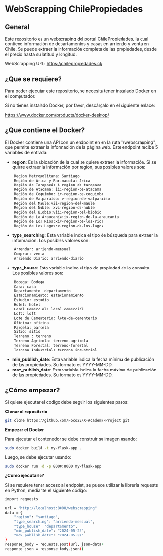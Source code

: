 # WebScrapping ChilePropiedades

## General

Este repositorio es un webscraping del portal ChilePropiedades, la cual contiene información de departamentos y casas en arriendo y venta en Chile. Se puede extraer la información completa de las propiedades, desde el precio hasta su latitud y longitud.

WebScrapping URL: https://chilepropiedades.cl/

## ¿Qué se requiere?

Para poder ejecutar este repositorio, se necesita tener instalado Docker en el computador.

Si no tienes instalado Docker, por favor, descárgalo en el siguiente enlace:

https://www.docker.com/products/docker-desktop/


## ¿Qué contiene el Docker?

El Docker contiene una API con un endpoint en en la ruta "/webscrapping", que permite extraer la información de la página web. Este endpoint recibe 5 variables de entrada:

- **region**: Es la ubicación de la cual se quiere extraer la información. Si se quiere extraer la información por region, sus posibles valores son:
```bash
    Region Metropolitana: Santiago
    Región de Arica y Parinacota: Arica
    Región de Tarapacá: i-region-de-tarapaca
    Región de Atacama: iii-region-de-atacama
    Región de Coquimbo: iv-region-de-coquimbo
    Región de Valparaíso: v-region-de-valparaiso  
    Región del Maule:vii-region-del-maule
    Región del Ñuble: xvi-region-de-nuble
    Región del Biobío:viii-region-del-biobio
    Región de La Araucanía:ix-region-de-la-araucania
    Región de Los Ríos:xiv-region-de-los-rios
    Región de Los Lagos:x-region-de-los-lagos
```

- **type_searching**: Esta variable indica el tipo de búsqueda para extraer la información. Los posibles valores son:
```bash
    Arrendar: arriendo-mensual
    Comprar: venta
    Arriendo Diario: arriendo-diario
```

- **type_house**: Esta variable indica el tipo de propiedad de la consulta. Los posibles valores son:
```bash
    Bodega: Bodega
    Casa: casa
    Departamento: departamento
    Estacionamiento: estacionamiento
    Estudio: estudio
    Hotel: hotel
    Local Comercial: local-comercial
    Loft: loft
    Lote de Cementerio: lote-de-cementerio
    Oficina: oficina
    Parcela: parcela
    Sitio: sitio
    Terreno : terreno
    Terreno Agricola: terreno-agricola
    Terreno Forestal: terreno-forestal
    Terreno Industrial: terreno-industrial
```

- **min_publish_date**: Esta variable indica la fecha mínima de publicación de las propiedades. Su formato es YYYY-MM-DD.
- **max_publish_date**: Esta variable indica la fecha máxima de publicación de las propiedades. Su formato es YYYY-MM-DD.

## ¿Cómo empezar?

Si quiere ejecutar el codigo debe seguir los siguientes pasos:

**Clonar el repositorio**

```bash
git clone https://github.com/Foco22/X-Academy-Project.git
```

**Empezar el Docker**

Para ejecutar el contenedor se debe construir su imagen usando:

```bash
sudo docker build -t my-flask-app .
```

Luego, se debe ejecutar usando:

```bash
sudo docker run -d -p 8000:8000 my-flask-app
```

**¿Cómo ejecutarlo?**

Si se requiere tener acceso al endpoint, se puede utilizar la librería requests en Python, mediante el siguiente código:

```bash
import requests

url = "http://localhost:8000/webscrapping"
data = {
    "region": "santiago",
    "type_searching": "arriendo-mensual",
    "type_house": "departamento",
    "min_publish_date": "2024-05-23",
    "max_publish_date": "2024-05-24"
}
response_body = requests.post(url, json=data)
response_json = response_body.json()
```
